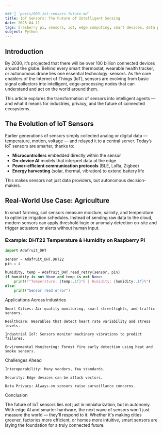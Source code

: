 ```yaml
---

### 📘 `posts/003-iot-sensors-future.md`
title: IoT Sensors: The Future of Intelligent Sensing
date: 2025-04-11
tags: [rasberry pi, sensors, iot, edge computing, smart devices, data processing, data warehousing, sql, NoSQL]
subject: Python
---
```

## Introduction


By 2030, it’s projected that there will be over 100 billion connected devices around the globe. Behind every smart thermostat, wearable health tracker, 
or autonomous drone lies one essential technology: sensors. As the core enablers of the Internet of Things (IoT), sensors are evolving from basic signal collectors into intelligent, 
edge-processing nodes that can understand and act on the world around them.

This article explores the transformation of sensors into intelligent agents — and what it means for industries, privacy, and the future of connected ecosystems.

## The Evolution of IoT Sensors

Earlier generations of sensors simply collected analog or digital data — temperature, motion, voltage — and relayed it to a central server. Today’s IoT sensors are smarter, thanks to:

- **Microcontrollers** embedded directly within the sensor
- **On-device AI** models that interpret data at the edge
- **Power-efficient communication protocols** (BLE, LoRa, Zigbee)
- **Energy harvesting** (solar, thermal, vibration) to extend battery life

This makes sensors not just data providers, but autonomous decision-makers.

## Real-World Use Case: Agriculture

In smart farming, soil sensors measure moisture, salinity, and temperature to optimize irrigation schedules. Instead of sending raw data to the cloud, modern sensors can apply threshold logic 
or anomaly detection on-site and trigger actuators or alerts without human input.

### Example: DHT22 Temperature & Humidity on Raspberry Pi

```python
import Adafruit_DHT

sensor = Adafruit_DHT.DHT22
pin = 4

humidity, temp = Adafruit_DHT.read_retry(sensor, pin)
if humidity is not None and temp is not None:
    print(f"Temperature: {temp:.1f}°C | Humidity: {humidity:.1f}%")
else:
    print("Sensor read error")
```
Applications Across Industries

    Smart Cities: Air quality monitoring, smart streetlights, and traffic sensors.

    Healthcare: Wearables that detect heart rate variability and stress levels.

    Industrial IoT: Sensors monitor machinery vibrations to predict failures.

    Environmental Monitoring: Forest fire early detection using heat and smoke sensors.

Challenges Ahead

    Interoperability: Many vendors, few standards.

    Security: Edge devices can be attack vectors.

    Data Privacy: Always-on sensors raise surveillance concerns.

Conclusion

The future of IoT sensors lies not just in miniaturization, but in autonomy. With edge AI and smarter hardware, 
the next wave of sensors won’t just measure the world — they’ll respond to it.
Whether it's making cities greener, factories more efficient, or homes more intuitive, smart sensors are 
laying the foundation for a truly connected future.

